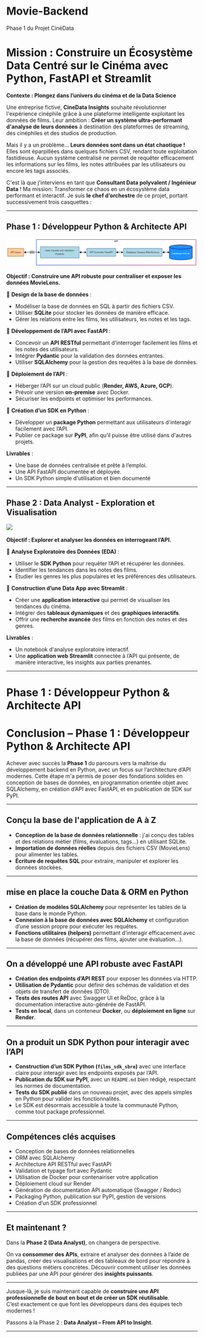 # Movie-Backend
Phase 1 du Projet CinéData

# Mission : **Construire un Écosystème Data Centré sur le Cinéma avec Python, FastAPI et Streamlit** 

**Contexte : Plongez dans l’univers du cinéma et de la Data Science**  

Une entreprise fictive, **CineData Insights** souhaite révolutionner l'expérience cinéphile grâce à une plateforme intelligente exploitant les données de films. Leur ambition : **Créer un système ultra-performant d'analyse de leurs données** à destination des plateformes de streaming, des cinéphiles et des studios de production.  

Mais il y a un problème... **Leurs données sont dans un état chaotique !** 
Elles sont éparpillées dans quelques fichiers CSV, rendant toute exploitation fastidieuse. Aucun système centralisé ne permet de requêter efficacement les informations sur les films, les notes attribuées par les utilisateurs ou encore les tags associés.  

C'est là que j'interviens en tant que **Consultant Data polyvalent / Ingénieur Data** ! Ma mission: Transformer ce chaos en un écosystème data performant et interactif. Je suis **le chef d’orchestre** de ce projet, portant successivement trois casquettes :  

---

## **Phase 1 : Développeur Python & Architecte API**  

![](architecture.png)

**Objectif : Construire une API robuste pour centraliser et exposer les données MovieLens.**  

🔹 **Design de la base de données** :  
- Modéliser la base de données en SQL à partir des fichiers CSV.  
- Utiliser **SQLite** pour stocker les données de manière efficace.  
- Gérer les relations entre les films, les utilisateurs, les notes et les tags.  

🔹 **Développement de l’API avec FastAPI** :  
- Concevoir un **API RESTful** permettant d'interroger facilement les films et les notes des utilisateurs.  
- Intégrer **Pydantic** pour la validation des données entrantes.  
- Utiliser **SQLAlchemy** pour la gestion des requêtes à la base de données.  

🔹 **Déploiement de l’API** :  
- Héberger l’API sur un cloud public (**Render, AWS, Azure, GCP**).  
- Prévoir une version **on-premise** avec Docker.  
- Sécuriser les endpoints et optimiser les performances.  

🔹 **Création d’un SDK en Python** :  
- Développer un **package Python** permettant aux utilisateurs d'interagir facilement avec l’API.  
- Publier ce package sur **PyPI**, afin qu’il puisse être utilisé dans d'autres projets.  

**Livrables** :  
- Une base de données centralisée et prête à l’emploi.  
- Une API FastAPI documentée et déployée.  
- Un SDK Python simple d'utilisation et bien documenté

---

## **Phase 2 : Data Analyst - Exploration et Visualisation**  

![](architecturephase.png)

**Objectif : Explorer et analyser les données en interrogeant l’API.**  

🔹 **Analyse Exploratoire des Données (EDA)** :  
- Utiliser le **SDK Python** pour requêter l’API et récupérer les données.  
- Identifier les tendances dans les notes des films.  
- Étudier les genres les plus populaires et les préférences des utilisateurs.  

🔹 **Construction d’une Data App avec Streamlit** :  
- Créer une **application interactive** qui permet de visualiser les tendances du cinéma.  
- Intégrer des **tableaux dynamiques** et des **graphiques interactifs**.  
- Offrir une **recherche avancée** des films en fonction des notes et des genres.  

**Livrables** :  
- Un notebook d'analyse exploratoire interactif.  
- Une **application web Streamlit** connectée à l’API qui présente, de manière interactive, les insights aux parties prenantes.

---
# Phase 1 : Développeur Python & Architecte API

# Conclusion – Phase 1 : Développeur Python & Architecte API

 Achever avec succès la **Phase 1** du parcours vers la maîtrise du développement backend en Python, avec un focus sur l’architecture d’API modernes. Cette étape  m'a permis de poser des fondations solides en conception de bases de données, en programmation orientée objet avec SQLAlchemy, en création d’API avec FastAPI, et en publication de SDK sur PyPI.

---

## Conçu la base de l'application de A à Z

-  **Conception de la base de données relationnelle** : j'ai conçu des tables et des relations métier (films, évaluations, tags...) en utilisant SQLite.
-  **Importation de données réelles** depuis des fichiers CSV (MovieLens) pour alimenter les tables.
-  **Écriture de requêtes SQL** pour extraire, manipuler et explorer les données stockées.

---

## mise en place la couche Data & ORM en Python

-  **Création de modèles SQLAlchemy** pour représenter les tables de la base dans le monde Python.
-  **Connexion à la base de données avec SQLAlchemy** et configuration d’une session propre pour exécuter les requêtes.
-  **Fonctions utilitaires (helpers)** permettant d’interagir efficacement avec la base de données (récupérer des films, ajouter une évaluation...).

---

## On a développé une API robuste avec FastAPI

-  **Création des endpoints d’API REST** pour exposer les données via HTTP.
-  **Utilisation de Pydantic** pour définir des schémas de validation et des objets de transfert de données (DTO).
-  **Tests des routes API** avec Swagger UI et ReDoc, grâce à la documentation interactive auto-générée de FastAPI.
-  **Tests en local**, dans un conteneur **Docker**, ou **déploiement en ligne** sur **Render**.

---

## On a produit un SDK Python pour interagir avec l’API

-  **Construction d’un SDK Python (`films_sdk_sbre`)** avec une interface claire pour interagir avec les endpoints exposés par l’API.
-  **Publication du SDK sur PyPI**, avec un `README.md` bien rédigé, respectant les normes de documentation.
-  **Tests du SDK publié** dans un nouveau projet, avec des appels simples en Python pour valider les fonctionnalités.
-  Le SDK est désormais accessible à toute la communauté Python, comme tout package professionnel.

---

## Compétences clés acquises

-  Conception de bases de données relationnelles
-  ORM avec SQLAlchemy
-  Architecture API RESTful avec FastAPI
-  Validation et typage fort avec Pydantic
-  Utilisation de Docker pour contenairiser votre application
-  Déploiement cloud sur Render
-  Génération de documentation API automatique (Swagger / Redoc)
-  Packaging Python, publication sur PyPI, gestion de versions
-  Création d’un SDK professionnel

---

## Et maintenant ?

Dans la **Phase 2 (Data Analyst)**, on changera de perspective.

On va **consommer des APIs**, extraire et analyser des données à l’aide de pandas, créer des visualisations et des tableaux de bord pour répondre à des questions métiers concrètes. Découvrir comment utiliser les données publiées par une API pour générer des **insights puissants**.

---

  
Jusque-là, je suis maintenant capable de **construire une API professionnelle de bout en bout et de créer un SDK réutilisable**.  
C’est exactement ce que font les développeurs dans des équipes tech modernes !

Passons à la Phase 2 : **Data Analyst – From API to Insight**.

--- 
